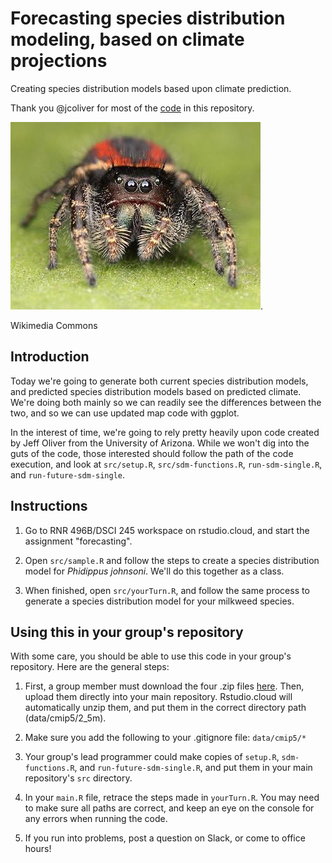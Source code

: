 # Forecasting species distribution modeling, based on climate projections
Creating species distribution models based upon climate prediction.


Thank you @jcoliver for most of the [code](https://github.com/jcoliver/biodiversity-sdm-lesson) in this repository.

![Phidippus johnsoni](data/johnsoni.jpg). 

Wikimedia Commons


## Introduction

Today we're going to generate both current species distribution models, and predicted species distribution models based on predicted climate. We're doing both mainly so we can readily see the differences between the two, and so we can use updated map code with ggplot.

In the interest of time, we're going to rely pretty heavily upon code created by Jeff Oliver from the University of Arizona. While we won't dig into the guts of the code, those interested should follow the path of the code execution, and look at `src/setup.R`, `src/sdm-functions.R`, `run-sdm-single.R`, and `run-future-sdm-single`.

## Instructions

1. Go to RNR 496B/DSCI 245 workspace on rstudio.cloud, and start the assignment "forecasting".

2. Open `src/sample.R` and follow the steps to create a species distribution model for *Phidippus johnsoni*. We'll do this together as a class.

3. When finished, open `src/yourTurn.R`, and follow the same process to generate a species distribution model for your milkweed species.


## Using this in your group's repository

With some care, you should be able to use this code in your group's repository. Here are the general steps:

1. First, a group member must download the four .zip files [here](https://drive.google.com/drive/folders/10vBMcHCC_0GGW_VG3AZL4sRh19sf82eU?usp=sharing). Then, upload them directly into your main repository. Rstudio.cloud will automatically unzip them, and put them in the correct directory path (data/cmip5/2_5m).

2. Make sure you add the following to your .gitignore file: `data/cmip5/*`

3. Your group's lead programmer could make copies of `setup.R`, `sdm-functions.R`, and `run-future-sdm-single.R`, and put them in your main repository's `src` directory.

4. In your `main.R` file, retrace the steps made in `yourTurn.R`. You may need to make sure all paths are correct, and keep an eye on the console for any errors when running the code.

5. If you run into problems, post a question on Slack, or come to office hours!




